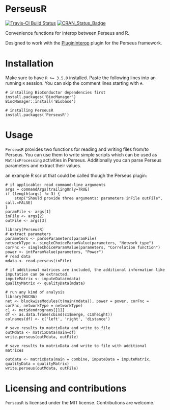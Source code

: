 # PerseusR

[![Travis-CI Build Status](https://travis-ci.org/jdrudolph/PerseusR.svg?branch=master)](https://travis-ci.org/jdrudolph/PerseusR)
[![CRAN_Status_Badge](http://www.r-pkg.org/badges/version/PerseusR)](https://cran.r-project.org/package=PerseusR)


Convenience functions for interop between Perseus and R.

Designed to work with the [PluginInterop](https://github.com/jdrudolph/PluginInterop) plugin
for the Perseus framework.

# Installation

Make sure to have `R >= 3.5.0` installed. Paste the following lines
into an running `R` session. You can skip the comment lines starting with `#`.

```{R}
# installing BioConductor dependencies first
install.packages('BiocManager')
BiocManager::install('Biobase')

# installing PerseusR
install.packages('PerseusR')
```

# Usage

`PerseusR` provides two functions for reading and writing files from/to Perseus.
You can use them to write simple scripts which can be used as
`MatrixProcessing` activities in Perseus. Additionally you can parse Perseus
parameters and extract their values.

an example R script that could be called though the Perseus plugin:

```{R}
# if applicable: read command-line arguments
args = commandArgs(trailingOnly=TRUE)
if (length(args) != 3) {
	stop("Should provide three arguments: parameters inFile outFile", call.=FALSE)
}
paramFile <- args[1]
inFile <- args[2]
outFile <- args[3]

library(PerseusR)
# extract parameters
parameters <- parseParameters(paramFile)
networkType <- singleChoiceParamValue(parameters, "Network type")
corFnc <- singleChoiceParamValue(parameters, "Correlation function")
power <- intParamValue(parameters, "Power")
# read data
mdata <- read.perseus(inFile)

# if additional matrices are included, the additional information like imputation can be extracted.
imputeMatrix <- imputeData(mdata)
qualityMatrix <- qualityData(mdata)

# run any kind of analysis
library(WGCNA)
net <- blockwiseModules(t(main(mdata)), power = power, corFnc = corFnc, networkType = networkType)
c1 <- net$dendrograms[[1]]
df <- as.data.frame(cbind(c1$merge, c1$height))
colnames(df) <- c('left', 'right', 'distance')

# save results to matrixData and write to file
outMdata <- matrixData(main=df)
write.perseus(outMdata, outFile)

# save results to matrixData and write to file with additional matrices

outdata <- matrixData(main = combine, imputeData = imputeMatrix, qualityData = qualityMatrix)
write.perseus(outMdata, outFile)
```

# Licensing and contributions
`PerseusR` is licensed under the MIT license. Contributions are welcome.
